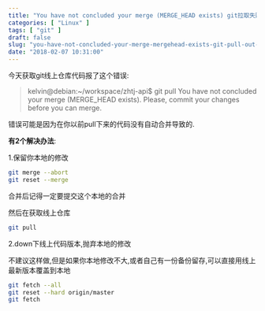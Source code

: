```yaml
---
title: "You have not concluded your merge (MERGE_HEAD exists) git拉取失败"
categories: [ "Linux" ]
tags: [ "git" ]
draft: false
slug: "you-have-not-concluded-your-merge-mergehead-exists-git-pull-out-failure"
date: "2018-02-07 10:31:00"
---
```


今天获取git线上仓库代码报了这个错误:

> kelvin@debian:~/workspace/zhtj-api$ git pull You have not concluded your
> merge (MERGE_HEAD exists). Please, commit your changes before you can
> merge.

错误可能是因为在你以前pull下来的代码没有自动合并导致的.

**有2个解决办法**:


<!--more-->


1.保留你本地的修改
```bash
git merge --abort
git reset --merge
```
合并后记得一定要提交这个本地的合并

然后在获取线上仓库
```bash
git pull
```

2.down下线上代码版本,抛弃本地的修改

不建议这样做,但是如果你本地修改不大,或者自己有一份备份留存,可以直接用线上最新版本覆盖到本地
```bash
git fetch --all
git reset --hard origin/master
git fetch
```
